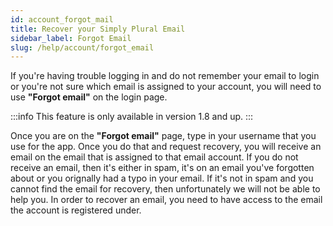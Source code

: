 ```yaml
---
id: account_forgot_mail
title: Recover your Simply Plural Email
sidebar_label: Forgot Email
slug: /help/account/forgot_email
---
```


If you're having trouble logging in and do not remember your email to login or you're not sure which email is assigned to your account, you will need to use <b>"Forgot email"</b> on the login page.

:::info
This feature is only available in version 1.8 and up.
:::

Once you are on the <b>"Forgot email"</b> page, type in your username that you use for the app. Once you do that and request recovery, you will receive an email on the email that is assigned to that email account. If you do not receive an email, then it's either in spam, it's on an email you've forgotten about or you orignally had a typo in your email. If it's not in spam and you cannot find the email for recovery, then unfortunately we will not be able to help you. In order to recover an email, you need to have access to the email the account is registered under.
